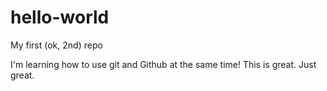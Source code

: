 # hello-world
My first (ok, 2nd) repo

I'm learning how to use git and Github at the same time!
This is great.  Just great.
